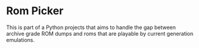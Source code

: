 # Rom Picker
This is part of a Python projects that aims to handle the gap between archive grade ROM dumps and roms that are playable by current generation emulations. 
